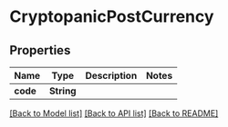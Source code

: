 # CryptopanicPostCurrency

## Properties
Name | Type | Description | Notes
------------ | ------------- | ------------- | -------------
**code** | **String** |  | 

[[Back to Model list]](../README.md#documentation-for-models) [[Back to API list]](../README.md#documentation-for-api-endpoints) [[Back to README]](../README.md)


